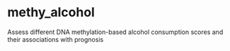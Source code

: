 # methy_alcohol
Assess different DNA methylation-based alcohol consumption scores and their associations with prognosis
